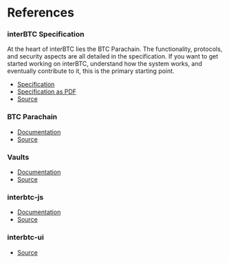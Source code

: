 # References

### interBTC Specification

At the heart of interBTC lies the BTC Parachain.
The functionality, protocols, and security aspects are all detailed in the specification.
If you want to get started working on interBTC, understand how the system works, and eventually contribute to it, this is the primary starting point.

- [Specification](https://interlay.gitlab.io/polkabtc-spec/)
- [Specification as PDF](https://interlay.gitlab.io/polkabtc-spec/polkabtc-spec.pdf)
- [Source](https://github.com/interlay/btc-parachain-spec)

### BTC Parachain

- [Documentation]()
- [Source](https://github.com/interlay/btc-parachain)

### Vaults

- [Documentation]()
- [Source](https://github.com/interlay/polkabtc-clients/tree/dev/vault)

### interbtc-js

- [Documentation]()
- [Source](https://github.com/interlay/polkabtc-js)

### interbtc-ui

- [Source](https://github.com/interlay/polkabtc-ui)
